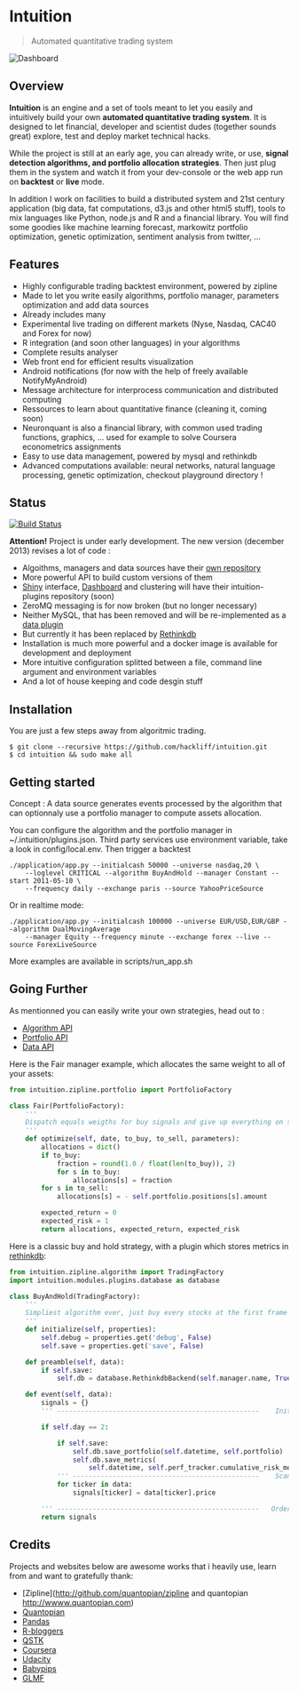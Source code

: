 Intuition
=========

> Automated quantitative trading system


![Dashboard](https://raw.github.com/hivetech/hivetech.github.io/master/images/QuantDashboard.png)

Overview
--------

**Intuition** is an engine and a set of tools meant to let you easily and
intuitively build your own **automated quantitative trading system**.  It is
designed to let financial, developer and scientist dudes (together sounds
great) explore, test and deploy market technical hacks.

While the project is still at an early age, you can already write, or use,
**signal detection algorithms, and portfolio allocation strategies**. Then
just plug them in the system and watch it from your dev-console or the web app
run on **backtest** or **live** mode.

In addition I work on facilities to build a distributed system and
21st century application (big data, fat computations, d3.js and other html5
stuff), tools to mix languages like Python, node.js and R and a financial
library. You will find some goodies like machine learning forecast, markowitz
portfolio optimization, genetic optimization, sentiment analysis from twitter, ...


Features
--------

* Highly configurable trading backtest environment, powered by zipline
* Made to let you write easily algorithms, portfolio manager, parameters optimization and add data sources
* Already includes many
* Experimental live trading on different markets (Nyse, Nasdaq, CAC40 and Forex for now)
* R integration (and soon other languages) in your algorithms
* Complete results analyser
* Web front end for efficient results visualization
* Android notifications (for now with the help of freely available NotifyMyAndroid)
* Message architecture for interprocess communication and distributed computing
* Ressources to learn about quantitative finance (cleaning it, coming soon)
* Neuronquant is also a financial library, with common used trading functions, graphics, ... used for example to solve Coursera econometrics assignments
* Easy to use data management, powered by mysql and rethinkdb
* Advanced computations available: neural networks, natural language processing, genetic optimization, checkout playground directory !


Status
------

[![Build Status](https://travis-ci.org/hackliff/intuition.png?branch=master)](https://travis-ci.org/hackliff/intuition)

**Attention!** Project is under early development. The new version (december
2013) revises a lot of code :

* Algoithms, managers and data sources have their [own repository](https://github.com/hackliff/intuition-modules)
* More powerful API to build custom versions of them
* [Shiny]() interface, [Dashboard]() and clustering will have their intuition-plugins repository (soon)
* ZeroMQ messaging is for now broken (but no longer necessary)
* Neither MySQL, that has been removed and will be re-implemented as a [data plugin](https://github.com/hackliff/intuition-modules/tree/develop/plugins)
* But currently it has been replaced by [Rethinkdb](rethinkdb.com)
* Installation is much more powerful and a docker image is available for development and deployment
* More intuitive configuration splitted between a file, command line argument and environment variables
* And a lot of house keeping and code desgin stuff


Installation
------------

You are just a few steps away from algoritmic trading.

```
$ git clone --recursive https://github.com/hackliff/intuition.git
$ cd intuition && sudo make all
```


Getting started
---------------

Concept : A data source generates events processed by the algorithm that can
optionnaly use a portfolio manager to compute assets allocation.

You can configure the algorithm and the portfolio manager in
~/.intuition/plugins.json. Third party services use environment variable, take
a look in config/local.env. Then trigger a backtest

```console
./application/app.py --initialcash 50000 --universe nasdaq,20 \
    --loglevel CRITICAL --algorithm BuyAndHold --manager Constant --start 2011-05-10 \
    --frequency daily --exchange paris --source YahooPriceSource
```

Or in realtime mode:

```console
./application/app.py --initialcash 100000 --universe EUR/USD,EUR/GBP --algorithm DualMovingAverage
    --manager Equity --frequency minute --exchange forex --live --source ForexLiveSource
```

More examples are available in scripts/run_app.sh


Going Further
-------------

As mentionned you can easily write your own strategies, head out to :

* [Algorithm API](https://github.com/hackliff/intuition-modules/blob/develop/algorithms/doc.markdown)
* [Portfolio API](https://github.com/hackliff/intuition-modules/blob/develop/managers/doc.markdown)
* [Data API](https://github.com/hackliff/intuition-modules/blob/develop/sources/doc.markdown)

Here is the Fair manager example, which allocates the same weight to all of your assets:

```python
from intuition.zipline.portfolio import PortfolioFactory

class Fair(PortfolioFactory):
    '''
    Dispatch equals weigths for buy signals and give up everything on sell ones
    '''
    def optimize(self, date, to_buy, to_sell, parameters):
        allocations = dict()
        if to_buy:
            fraction = round(1.0 / float(len(to_buy)), 2)
            for s in to_buy:
                allocations[s] = fraction
        for s in to_sell:
            allocations[s] = - self.portfolio.positions[s].amount

        expected_return = 0
        expected_risk = 1
        return allocations, expected_return, expected_risk
```

Here is a classic buy and hold strategy, with a plugin which stores metrics in
[rethinkdb](www.rethinkdb.com):

```python
from intuition.zipline.algorithm import TradingFactory
import intuition.modules.plugins.database as database

class BuyAndHold(TradingFactory):
    '''
    Simpliest algorithm ever, just buy every stocks at the first frame
    '''
    def initialize(self, properties):
        self.debug = properties.get('debug', False)
        self.save = properties.get('save', False)

    def preamble(self, data):
        if self.save:
            self.db = database.RethinkdbBackend(self.manager.name, True)

    def event(self, data):
        signals = {}
        ''' ---------------------------------------------------    Init   --'''

        if self.day == 2:

            if self.save:
                self.db.save_portfolio(self.datetime, self.portfolio)
                self.db.save_metrics(
                    self.datetime, self.perf_tracker.cumulative_risk_metrics)
            ''' -----------------------------------------------    Scan   --'''
            for ticker in data:
                signals[ticker] = data[ticker].price

        ''' ---------------------------------------------------   Orders  --'''
        return signals
```


Credits
-------

Projects and websites below are awesome works that i heavily use, learn from
and want to gratefully thank:

* [Zipline](http://github.com/quantopian/zipline and quantopian http://wwww.quantopian.com)
* [Quantopian](http://www.quantopian.com/)
* [Pandas](http://github.com/pydata/pandas)
* [R-bloggers](http://www.r-bloggers.com/)
* [QSTK](https://github.com/tucker777/QSTK)
* [Coursera](http://www.coursera.org/)
* [Udacity](http://www.udacity.com/)
* [Babypips](http://www.babypips.com/)
* [GLMF](http://www.unixgarden.com/)
